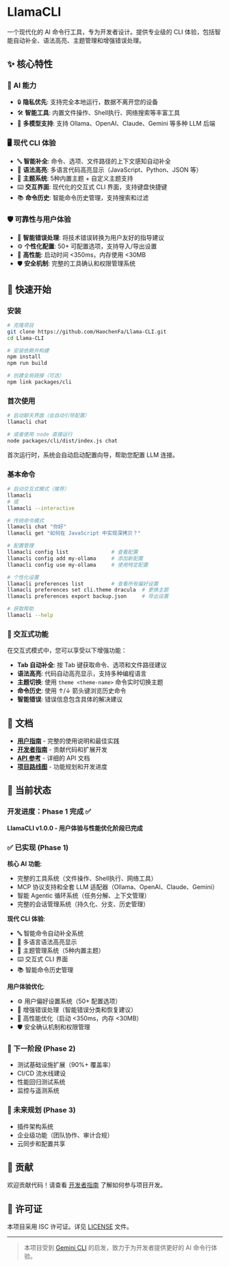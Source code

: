 # LlamaCLI

一个现代化的 AI 命令行工具，专为开发者设计。提供专业级的 CLI 体验，包括智能自动补全、语法高亮、主题管理和增强错误处理。

## ✨ 核心特性

### 🎯 AI 能力

- 🔒 **隐私优先**: 支持完全本地运行，数据不离开您的设备
- 🛠️ **智能工具**: 内置文件操作、Shell执行、网络搜索等丰富工具
- 🔧 **多模型支持**: 支持 Ollama、OpenAI、Claude、Gemini 等多种 LLM 后端

### 🖥️ 现代 CLI 体验

- 🔤 **智能补全**: 命令、选项、文件路径的上下文感知自动补全
- 🎨 **语法高亮**: 多语言代码高亮显示（JavaScript、Python、JSON 等）
- 🌈 **主题系统**: 5种内置主题 + 自定义主题支持
- ⌨️ **交互界面**: 现代化的交互式 CLI 界面，支持键盘快捷键
- 📚 **命令历史**: 智能命令历史管理，支持搜索和过滤

### 🛡️ 可靠性与用户体验

- 🚨 **智能错误处理**: 将技术错误转换为用户友好的指导建议
- ⚙️ **个性化配置**: 50+ 可配置选项，支持导入/导出设置
- 🚀 **高性能**: 启动时间 <350ms，内存使用 <30MB
- 🛡️ **安全机制**: 完整的工具确认和权限管理系统

## 🚀 快速开始

### 安装

```bash
# 克隆项目
git clone https://github.com/HaochenFa/Llama-CLI.git
cd Llama-CLI

# 安装依赖并构建
npm install
npm run build

# 创建全局链接（可选）
npm link packages/cli
```

### 首次使用

```bash
# 启动聊天界面（会自动引导配置）
llamacli chat

# 或者使用 node 直接运行
node packages/cli/dist/index.js chat
```

首次运行时，系统会自动启动配置向导，帮助您配置 LLM 连接。

### 基本命令

```bash
# 启动交互式模式（推荐）
llamacli
# 或
llamacli --interactive

# 传统命令模式
llamacli chat "你好"
llamacli get "如何在 JavaScript 中实现深拷贝？"

# 配置管理
llamacli config list              # 查看配置
llamacli config add my-ollama     # 添加新配置
llamacli config use my-ollama     # 使用特定配置

# 个性化设置
llamacli preferences list         # 查看所有偏好设置
llamacli preferences set cli.theme dracula  # 更换主题
llamacli preferences export backup.json     # 导出设置

# 获取帮助
llamacli --help
```

### 🎨 交互式功能

在交互式模式中，您可以享受以下增强功能：

- **Tab 自动补全**: 按 Tab 键获取命令、选项和文件路径建议
- **语法高亮**: 代码自动高亮显示，支持多种编程语言
- **主题切换**: 使用 `theme <theme-name>` 命令实时切换主题
- **命令历史**: 使用 ↑/↓ 箭头键浏览历史命令
- **智能错误**: 错误信息包含具体的解决建议

## 📖 文档

- **[用户指南](docs/USER_GUIDE.md)** - 完整的使用说明和最佳实践
- **[开发者指南](docs/DEVELOPER_GUIDE.md)** - 贡献代码和扩展开发
- **[API 参考](docs/API_REFERENCE.md)** - 详细的 API 文档
- **[项目路线图](docs/ROADMAP.md)** - 功能规划和开发进度

## 🔧 当前状态

### 开发进度：Phase 1 完成 ✅

**LlamaCLI v1.0.0 - 用户体验与性能优化阶段已完成**

### ✅ 已实现 (Phase 1)

**核心 AI 功能**:

- 完整的工具系统（文件操作、Shell执行、网络工具）
- MCP 协议支持和全套 LLM 适配器（Ollama、OpenAI、Claude、Gemini）
- 智能 Agentic 循环系统（任务分解、上下文管理）
- 完整的会话管理系统（持久化、分支、历史管理）

**现代 CLI 体验**:

- 🔤 智能命令自动补全系统
- 🎨 多语言语法高亮显示
- 🌈 主题管理系统（5种内置主题）
- ⌨️ 交互式 CLI 界面
- 📚 智能命令历史管理

**用户体验优化**:

- ⚙️ 用户偏好设置系统（50+ 配置选项）
- 🚨 增强错误处理（智能错误分类和恢复建议）
- 🚀 高性能优化（启动 <350ms，内存 <30MB）
- 🛡️ 安全确认机制和权限管理

### 🚧 下一阶段 (Phase 2)

- 测试基础设施扩展（90%+ 覆盖率）
- CI/CD 流水线建设
- 性能回归测试系统
- 监控与遥测系统

### 🔮 未来规划 (Phase 3)

- 插件架构系统
- 企业级功能（团队协作、审计合规）
- 云同步和配置共享

## 🤝 贡献

欢迎贡献代码！请查看 [开发者指南](docs/DEVELOPER_GUIDE.md) 了解如何参与项目开发。

## 📄 许可证

本项目采用 ISC 许可证。详见 [LICENSE](LICENSE) 文件。

---

> 本项目受到 [Gemini CLI](https://github.com/google-gemini/gemini-cli) 的启发，致力于为开发者提供更好的 AI 命令行体验。
